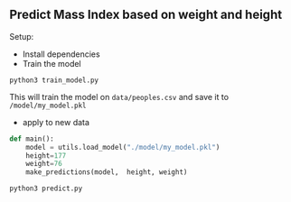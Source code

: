 ## Predict Mass Index based on weight and height

Setup:
- Install dependencies
- Train the model

```shell
python3 train_model.py
```
This will train the model on `data/peoples.csv` and save it to `/model/my_model.pkl`

- apply to new data

```python
def main():
    model = utils.load_model("./model/my_model.pkl")
    height=177
    weight=76
    make_predictions(model,  height, weight)
```

```shell
python3 predict.py
```


